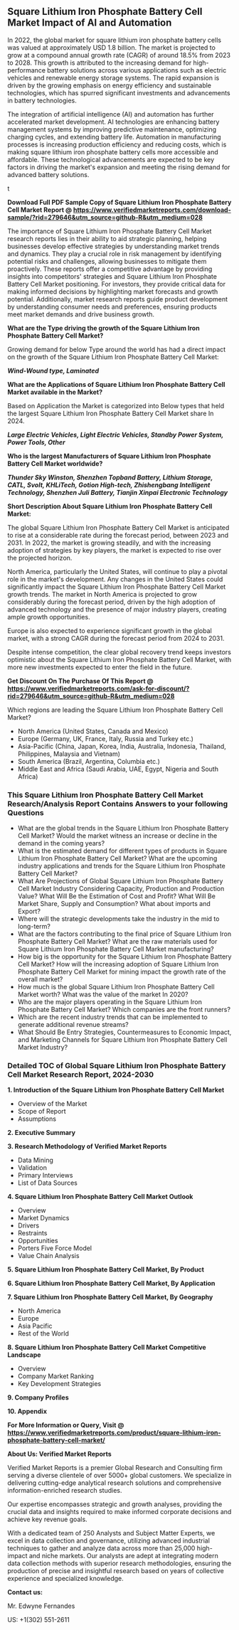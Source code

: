 <h2>Square Lithium Iron Phosphate Battery Cell Market Impact of AI and Automation</h2><p>In 2022, the global market for square lithium iron phosphate battery cells was valued at approximately USD 1.8 billion. The market is projected to grow at a compound annual growth rate (CAGR) of around 18.5% from 2023 to 2028. This growth is attributed to the increasing demand for high-performance battery solutions across various applications such as electric vehicles and renewable energy storage systems. The rapid expansion is driven by the growing emphasis on energy efficiency and sustainable technologies, which has spurred significant investments and advancements in battery technologies.</p><p>The integration of artificial intelligence (AI) and automation has further accelerated market development. AI technologies are enhancing battery management systems by improving predictive maintenance, optimizing charging cycles, and extending battery life. Automation in manufacturing processes is increasing production efficiency and reducing costs, which is making square lithium iron phosphate battery cells more accessible and affordable. These technological advancements are expected to be key factors in driving the market's expansion and meeting the rising demand for advanced battery solutions.</p>t</p><p id="" class=""><strong>Download Full PDF Sample Copy of Square Lithium Iron Phosphate Battery Cell Market Report @ <a href="https://www.verifiedmarketreports.com/download-sample/?rid=279646&utm_source=github-R&utm_medium=028" target="_blank">https://www.verifiedmarketreports.com/download-sample/?rid=279646&utm_source=github-R&utm_medium=028</a></strong></p><p>The importance of&nbsp;Square Lithium Iron Phosphate Battery Cell Market research reports lies in their ability to aid strategic planning, helping businesses develop effective strategies by understanding market trends and dynamics. They play a crucial role in risk management by identifying potential risks and challenges, allowing businesses to mitigate them proactively. These reports offer a competitive advantage by providing insights into competitors' strategies and Square Lithium Iron Phosphate Battery Cell Market positioning. For investors, they provide critical data for making informed decisions by highlighting market forecasts and growth potential. Additionally, market research reports guide product development by understanding consumer needs and preferences, ensuring products meet market demands and drive business growth.</p><p><strong>What are the&nbsp;Type driving the growth of the Square Lithium Iron Phosphate Battery Cell Market?</strong></p><p id="" class="">Growing demand for below Type around the world has had a direct impact on the growth of the Square Lithium Iron Phosphate Battery Cell Market:</p><em><strong>Wind-Wound type, Laminated</strong></em></p><strong>What are the&nbsp;Applications&nbsp;of Square Lithium Iron Phosphate Battery Cell Market available in the Market?</strong></p><p id="" class="">Based on Application the Market is categorized into Below types that held the largest Square Lithium Iron Phosphate Battery Cell Market share In 2024.</p><em><strong>Large Electric Vehicles, Light Electric Vehicles, Standby Power System, Power Tools, Other</strong></em></p><strong>Who is the largest Manufacturers of Square Lithium Iron Phosphate Battery Cell Market worldwide?</strong></p><p><em><strong>Thunder Sky Winston, Shenzhen Topband Battery, Lithium Storage, CATL, Svolt, KHLiTech, Gotion High-tech, Zhishengbang Intelligent Technology, Shenzhen Juli Battery, Tianjin Xinpai Electronic Technology</strong></em></p><p id="" class=""><strong>Short Description About Square Lithium Iron Phosphate Battery Cell Market:</strong></p><p>The global Square Lithium Iron Phosphate Battery Cell Market is anticipated to rise at a considerable rate during the forecast period, between 2023 and 2031. In 2022, the market is growing steadily, and with the increasing adoption of strategies by key players, the market is expected to rise over the projected horizon.</p><p>North America, particularly the United States, will continue to play a pivotal role in the market's development. Any changes in the United States could significantly impact the Square Lithium Iron Phosphate Battery Cell Market growth trends. The market in North America is projected to grow considerably during the forecast period, driven by the high adoption of advanced technology and the presence of major industry players, creating ample growth opportunities.</p><p>Europe is also expected to experience significant growth in the global market, with a strong CAGR during the forecast period from 2024 to 2031.</p><p>Despite intense competition, the clear global recovery trend keeps investors optimistic about the Square Lithium Iron Phosphate Battery Cell Market, with more new investments expected to enter the field in the future.</p><p id="" class=""><strong>Get Discount On The Purchase Of This Report @ <a href="https://www.verifiedmarketreports.com/ask-for-discount/?rid=279646&utm_source=github-R&utm_medium=028" target="_blank">https://www.verifiedmarketreports.com/ask-for-discount/?rid=279646&utm_source=github-R&utm_medium=028</a></strong></p>Which regions are leading the Square Lithium Iron Phosphate Battery Cell Market?</p><ul><li>North America (United States, Canada and Mexico)</li><li>Europe (Germany, UK, France, Italy, Russia and Turkey etc.)</li><li>Asia-Pacific (China, Japan, Korea, India, Australia, Indonesia, Thailand, Philippines, Malaysia and Vietnam)</li><li>South America (Brazil, Argentina, Columbia etc.)</li><li>Middle East and Africa (Saudi Arabia, UAE, Egypt, Nigeria and South Africa)</li></ul><h3 id="" class="">This Square Lithium Iron Phosphate Battery Cell Market Research/Analysis Report Contains Answers to your following Questions</h3><ul><li>What are the global trends in the Square Lithium Iron Phosphate Battery Cell Market? Would the market witness an increase or decline in the demand in the coming years?</li><li>What is the estimated demand for different types of products in Square Lithium Iron Phosphate Battery Cell Market? What are the upcoming industry applications and trends for the Square Lithium Iron Phosphate Battery Cell Market?</li><li>What Are Projections of Global Square Lithium Iron Phosphate Battery Cell Market Industry Considering Capacity, Production and Production Value? What Will Be the Estimation of Cost and Profit? What Will Be Market Share, Supply and Consumption? What about imports and Export?</li><li>Where will the strategic developments take the industry in the mid to long-term?</li><li>What are the factors contributing to the final price of Square Lithium Iron Phosphate Battery Cell Market? What are the raw materials used for Square Lithium Iron Phosphate Battery Cell Market manufacturing?</li><li>How big is the opportunity for the Square Lithium Iron Phosphate Battery Cell Market? How will the increasing adoption of Square Lithium Iron Phosphate Battery Cell Market for mining impact the growth rate of the overall market?</li><li>How much is the global Square Lithium Iron Phosphate Battery Cell Market worth? What was the value of the market In 2020?</li><li>Who are the major players operating in the Square Lithium Iron Phosphate Battery Cell Market? Which companies are the front runners?</li><li>Which are the recent industry trends that can be implemented to generate additional revenue streams?</li><li>What Should Be Entry Strategies, Countermeasures to Economic Impact, and Marketing Channels for Square Lithium Iron Phosphate Battery Cell Market Industry?</li></ul><h3 id="" class="">Detailed TOC of Global Square Lithium Iron Phosphate Battery Cell Market Research Report, 2024-2030</h3><p id="" class=""><strong>1. Introduction of the Square Lithium Iron Phosphate Battery Cell Market</strong></p><ul><li>Overview of the Market</li><li>Scope of Report</li><li>Assumptions</li></ul><p id="" class=""><strong>2. Executive Summary</strong></p><p id="" class=""><strong>3. Research Methodology of Verified Market Reports</strong></p><ul><li>Data Mining</li><li>Validation</li><li>Primary Interviews</li><li>List of Data Sources</li></ul><p id="" class=""><strong>4. Square Lithium Iron Phosphate Battery Cell Market Outlook</strong></p><ul><li>Overview</li><li>Market Dynamics</li><li>Drivers</li><li>Restraints</li><li>Opportunities</li><li>Porters Five Force Model</li><li>Value Chain Analysis</li></ul><p id="" class=""><strong>5. Square Lithium Iron Phosphate Battery Cell Market, By Product</strong></p><p id="" class=""><strong>6. Square Lithium Iron Phosphate Battery Cell Market, By Application</strong></p><p id="" class=""><strong>7. Square Lithium Iron Phosphate Battery Cell Market, By Geography</strong></p><ul><li>North America</li><li>Europe</li><li>Asia Pacific</li><li>Rest of the World</li></ul><p id="" class=""><strong>8. Square Lithium Iron Phosphate Battery Cell Market Competitive Landscape</strong></p><ul><li>Overview</li><li>Company Market Ranking</li><li>Key Development Strategies</li></ul><p id="" class=""><strong>9. Company Profiles</strong></p><p id="" class=""><strong>10. Appendix</strong></p><p id="" class=""><strong>For More Information or Query, Visit @ <a href="https://www.verifiedmarketreports.com/product/square-lithium-iron-phosphate-battery-cell-market/" target="_blank">https://www.verifiedmarketreports.com/product/square-lithium-iron-phosphate-battery-cell-market/</a></strong></p><p id="" class=""><strong>About Us: Verified Market Reports</strong></p><p id="" class="">Verified Market Reports is a premier Global Research and Consulting firm serving a diverse clientele of over 5000+ global customers. We specialize in delivering cutting-edge analytical research solutions and comprehensive information-enriched research studies.</p><p id="" class="">Our expertise encompasses strategic and growth analyses, providing the crucial data and insights required to make informed corporate decisions and achieve key revenue goals.</p><p id="" class="">With a dedicated team of 250 Analysts and Subject Matter Experts, we excel in data collection and governance, utilizing advanced industrial techniques to gather and analyze data across more than 25,000 high-impact and niche markets. Our analysts are adept at integrating modern data collection methods with superior research methodologies, ensuring the production of precise and insightful research based on years of collective experience and specialized knowledge.</p><p id="" class=""><strong>Contact us:</strong></p><p id="" class="">Mr. Edwyne Fernandes</p><p id="" class="">US: +1(302) 551-2611</p>